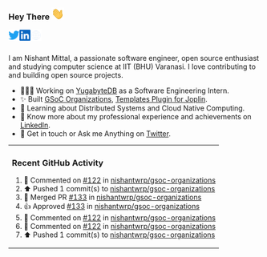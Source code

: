 ### Hey There <img src="./assets/wave.gif" width="25px">
<a href="http://urls.nishantwrp.com/github-to-twitter" target="_blank">
  <img align="left" alt="Nishant's Twitter" width="22px" src="./assets/twitter.svg" />
</a>
<a href="http://urls.nishantwrp.com/github-to-linkedin" target="_blank">
  <img align="left" alt="Nishant's LinkedIn" width="22px" src="./assets/linkedin.svg" />
</a>
<a href="http://urls.nishantwrp.com/github-to-site" target="_blank">
  <img align="left" alt="Nishant's Site" width="22px" src="./assets/globe.svg" />
</a>
<br /><br />

I am Nishant Mittal, a passionate software engineer, open source enthusiast and studying computer science at IIT (BHU) Varanasi. I love contributing to and building open source projects.

- 👨🏽‍💻 Working on [YugabyteDB](https://www.github.com/yugabyte) as a Software Engineering Intern.
- ✨ Built [GSoC Organizations](https://www.gsocorganizations.dev/), [Templates Plugin for Joplin](https://github.com/joplin/plugin-templates).
- 🌱 Learning about Distributed Systems and Cloud Native Computing.
- 🚀 Know more about my professional experience and achievements on [LinkedIn](http://urls.nishantwrp.com/github-to-linkedin).
- 💬 Get in touch or Ask me Anything on [Twitter](http://urls.nishantwrp.com/github-to-twitter).

<table><tr>
  
<td valign="top" width="100%">

### Recent GitHub Activity
<!--RECENT_ACTIVITY:start-->
1. 💬 Commented on [#122](https://github.com/nishantwrp/gsoc-organizations/pull/122#issuecomment-2212494410) in [nishantwrp/gsoc-organizations](https://github.com/nishantwrp/gsoc-organizations)<br>
2. ⬆️ Pushed 1 commit(s) to [nishantwrp/gsoc-organizations](https://github.com/nishantwrp/gsoc-organizations)<br>
3. 🎉 Merged PR [#133](https://github.com/nishantwrp/gsoc-organizations/pull/133) in [nishantwrp/gsoc-organizations](https://github.com/nishantwrp/gsoc-organizations)<br>
4. 👍 Approved [#133](https://github.com/nishantwrp/gsoc-organizations/pull/133#pullrequestreview-2161881148) in [nishantwrp/gsoc-organizations](https://github.com/nishantwrp/gsoc-organizations)<br>
5. 💬 Commented on [#122](https://github.com/nishantwrp/gsoc-organizations/pull/122#discussion_r1667707855) in [nishantwrp/gsoc-organizations](https://github.com/nishantwrp/gsoc-organizations)<br>
6. 💬 Commented on [#122](https://github.com/nishantwrp/gsoc-organizations/pull/122#discussion_r1667706685) in [nishantwrp/gsoc-organizations](https://github.com/nishantwrp/gsoc-organizations)<br>
7. ⬆️ Pushed 1 commit(s) to [nishantwrp/gsoc-organizations](https://github.com/nishantwrp/gsoc-organizations)<br>
<!--RECENT_ACTIVITY:end-->

</td>
</tr></table>
